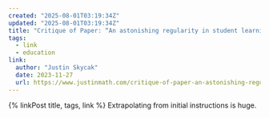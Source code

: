 ```yaml
---
created: "2025-08-01T03:19:34Z"
updated: "2025-08-01T03:19:34Z"
title: "Critique of Paper: “An astonishing regularity in student learning rate”"
tags:
  - link
  - education
link:
  author: "Justin Skycak"
  date: 2023-11-27
  url: https://www.justinmath.com/critique-of-paper-an-astonishing-regularity-in-student-learning-rate/
---
```


{% linkPost title, tags, link %} Extrapolating from initial instructions is huge.
